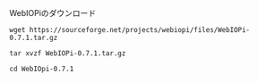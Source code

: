 
WebIOPiのダウンロード
```
wget https://sourceforge.net/projects/webiopi/files/WebIOPi-0.7.1.tar.gz
```
```
tar xvzf WebIOPi-0.7.1.tar.gz
```
```
cd WebIOpi-0.7.1
```
